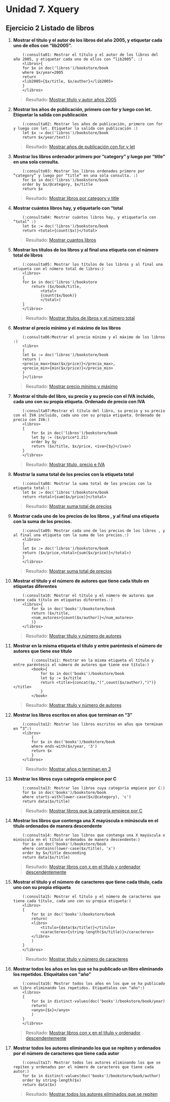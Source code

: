 # Unidad 7. Xquery
## Ejercicio 2 Listado de libros

1. **Mostrar el título y el autor de los libros del año 2005, y etiquetar cada uno de ellos con “lib2005”.**
    ```xq
        (:consulta01: Mostrar el título y el autor de los libros del año 2005, y etiquetar cada uno de ellos con “lib2005”. :)
        <libros>{
        for $x in doc('libros')/bookstore/book
        where $x/year=2005
        return 
        <lib2005>{$x/title, $x/author}</lib2005>
        }
        </libros>
    ```
    > Resultado: [Mostrar título y autor años 2005](resultado01.xml)
2. **Mostrar los años de publicación, primero con for y luego con let. Etiquetar la salida con publicación**
    ```xq
        (:consulta02: Mostrar los años de publicación, primero con for y luego con let. Etiquetar la salida con publicación :)
        let $x := doc('libros')/bookstore/book
        return $x/year/text()
    ```
    > Resultado: [Mostrar años de publicación con for y let](resultado02.txt)
3. **Mostrar los libros ordenador primero por “category” y luego por “title” en una sola consulta.**
    ```xq
        (:consulto03: Mostrar los libros ordenados primero por “category” y luego por “title” en una sola consulta. :)
        for $x in doc('libros')/bookstore/book
        order by $x/@category, $x/title
        return $x
    ```
    > Resultado: [Mostrar libros por category y title](resultado03.txt)
4. **Mostrar cuántos libros hay, y etiquetarlo con “total**
    ```xq
        (:consulta04: Mostrar cuántos libros hay, y etiquetarlo con “total” :)
        let $x := doc('libros')/bookstore/book
        return <total>{count($x)}</total>
    ```
    > Resultado: [Mostrar cuantos libros](resultado04.xml)
5. **Mostrar los títulos de los libros y al final una etiqueta con el número total de libros**
    ```xq
        (:consulta05: Mostrar los títulos de los libros y al final una etiqueta con el número total de libros:)
        <libros>
        {
        for $x in doc('libros')/bookstore
            return ($x/book/title,
                <total>
                {count($x/book)}
                </total>) 
        }
        </libros>
    ```
    > Resultado: [Mostrar títulos de libros y el número total](resultado05.xml)
6. **Mostrar el precio mínimo y el máximo de los libros**
    ```xq
        (:consulta06:Mostrar el precio mínimo y el máximo de los libros :)
        <libro>
        {
        let $x := doc('libros')/bookstore/book
        return (
        <precio_max>{max($x/price)}</precio_max>,
        <precio_min>{min($x/price)}</precio_min>
        )
        }</libro>
    ```
    > Resultado: [Mostrar precio mínimo y máximo](resultado06.xml)
7. **Mostrar el título del libro, su precio y su precio con el IVA incluido, cada uno con su propia etiqueta. Ordenado de precio con IVA**
    ```xq
        (:consulta07:Mostrar el título del libro, su precio y su precio con el IVA incluido, cada uno con su propia etiqueta. Ordenado de precio con IVA:)
        <libros>
        {
            for $x in doc('libros')/bookstore/book
            let $y := ($x/price*1.21)
            order by $y
            return ($x/title, $x/price, <iva>{$y}</iva>)
        }
        </libros>
    ```
    > Resultado: [Mostrar título, precio e IVA](resultado07.xml)
8. **Mostrar la suma total de los precios con la etiqueta total**
    ```xq
        (:consulta08: Mostrar la suma total de los precios con la etiqueta total:)
        let $x := doc('libros')/bookstore/book
        return <total>{sum($x/price)}</total> 
    ```
    > Resultado: [Mostrar suma total de precios](resultado08.xml)
9. **Mostrar cada uno de los precios de los libros , y al final una etiqueta con la suma de los precios.**
    ```xq
        (:consulta09: Mostrar cada uno de los precios de los libros , y al final una etiqueta con la suma de los precios.:)
        <libros>
        {
        let $x := doc('libros')/bookstore/book
        return ($x/price,<total>{sum($x/price)}</total>)
        }
        </libros>
    ```
    > Resultado: [Mostrar suma total de precios](resultado09.xml)
10. **Mostrar el título y el número de autores que tiene cada título en etiquetas diferentes**
    ```xq
        (:consulta10: Mostrar el título y el número de autores que tiene cada título en etiquetas diferentes.:)
        <libros>{
            for $x in doc('books')/bookstore/book
            return ($x/title,
            <num_autores>{count($x/author)}</num_autores>
            )}
        </libros>
    ```
    > Resultado: [Mostrar título y número de autores](resultado10.xml)
11. **Mostrar en la misma etiqueta el título y entre paréntesis el número de autores que tiene ese título**
    ```xq
            (:consulta11: Mostrar en la misma etiqueta el título y entre paréntesis el número de autores que tiene ese título:)
            <book>{
                for $x in doc('books')/bookstore/book
                let $y := $x/title
                return <title>{concat($y,"(",count($x/author),")")}</title>
                }
            </book>
    ```
    > Resultado: [Mostrar título y número de autores](resultado11.xml)
12. **Mostrar los libros escritos en años que terminan en “3”**
    ```xq
        (:consulta12: Mostrar los libros escritos en años que terminan en “3”:)
        <libros>
            {
            for $x in doc('books')/bookstore/book
            where ends-with($x/year, '3')
            return $x
            }
        </libros>
    ```
    > Resultado: [Mostrar años q terminan en 3](resultado12.xml)
13. **Mostrar los libros cuya categoría empiece por C**
    ```xq
        (:consulta13: Mostrar los libros cuya categoría empiece por C:)
        for $x in doc('books')/bookstore/book
        where starts-with(lower-case($x/@category), 'c')
        return data($x/title)
    ```
    > Resultado: [Mostrar libros que la categría empiece por C](resultado13.txt)
14. **Mostrar los libros que contenga una X mayúscula o minúscula en el título ordenados de manera descendente**
    ```xq
        (:consulta14: Mostrar los libros que contenga una X mayúscula o minúscula en el título ordenados de manera descendente:)
        for $x in doc('books')/bookstore/book
        where contains(lower-case($x/title), 'x')
        order by $x/title descending
        return data($x/title)
    ```
    > Resultado: [Mostrar libros con x en el títulp y ordenador descendentemente](resultado14.txt)
15. **Mostrar el título y el número de caracteres que tiene cada título, cada uno con su propia etiqueta**
    ```xq
        (:consulta15: Mostrar el título y el número de caracteres que tiene cada título, cada uno con su propia etiqueta:)
        <libros>
        {
            for $x in doc('books')/bookstore/book
            return(
            <libro>
                <titulo>{data($x/title)}</titulo>
                <caracteres>{string-length($x/title)}</caracteres>
            </libro>
            )
        }
        </libros>
    ```
    > Resultado: [Mostrar título y número de caracteres](resultado15.xml)
16. **Mostrar todos los años en los que se ha publicado un libro eliminando los repetidos. Etiquétalos con "año"**
    ```xq
        (:consulta16: Mostrar todos los años en los que se ha publicado un libro eliminando los repetidos. Etiquétalos con "año":)
        <libros>
        {
            for $x in distinct-values(doc('books')/bookstore/book/year)
            return(
            <anyo>{$x}</anyo>
            )
        }
        </libros>
    ```
    > Resultado: [Mostrar libros con x en el títulp y ordenador descendentemente](resultado16.xml)
17. **Mostrar todos los autores eliminando los que se repiten y ordenados por el número de caracteres que tiene cada autor**
    ```xq
        (:consulta17: Mostrar todos los autores eliminando los que se repiten y ordenados por el número de caracteres que tiene cada autor:)
        for $x in distinct-values(doc('books')/bookstore/book/author)
        order by string-length($x)
        return data($x)
    ```
    > Resultado: [Mostrar todos los autores eliminados que se repiten](resultado17.xml)